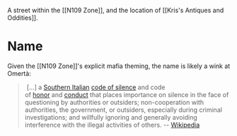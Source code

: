 A street within the [[N109 Zone]], and the location of [[Kris's Antiques and Oddities]].

# Name
Given the [[N109 Zone]]'s explicit mafia theming, the name is likely a wink at Omertà:
>  \[...] a [Southern Italian](https://en.wikipedia.org/wiki/Southern_Italy "Southern Italy") [code of silence](https://en.wikipedia.org/wiki/Code_of_silence "Code of silence") and code of [honor](https://en.wikipedia.org/wiki/Honor "Honor") and [conduct](https://en.wikipedia.org/wiki/Code_of_conduct "Code of conduct") that places importance on silence in the face of questioning by authorities or outsiders; non-cooperation with authorities, the government, or outsiders, especially during criminal investigations; and willfully ignoring and generally avoiding interference with the illegal activities of others.
>  -- [Wikipedia](https://en.wikipedia.org/wiki/Omertà)

